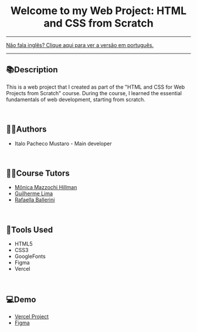 <div align="center">
<h1>Welcome to my Web Project: HTML and CSS from Scratch</h1>
</div>

<hr>
<a href="https://github.com/ItaloPachecoMustaro/Alura-AluraPlus-Project/blob/main/README.md">Não fala inglês? Clique aqui para ver a versão em português.</a>
<hr>

## 📚Description

This is a web project that I created as part of the "HTML and CSS for Web Projects from Scratch" course. During the course, I learned the essential fundamentals of web development, starting from scratch.

<br>

## 🧑‍💻Authors

- Italo Pacheco Mustaro - Main developer

<br>

## 👨‍🏫Course Tutors

- [Mônica Mazzochi Hillman](https://github.com/MonicaHillman)
- [Guilherme Lima](https://www.linkedin.com/in/guilherme-lima-458925178)
- [Rafaella Ballerini](https://github.com/rafaballerini)

<br>

## 🔧Tools Used

- HTML5
- CSS3
- GoogleFonts
- Figma
- Vercel

<br>

## 💻Demo

- [Vercel Project](https://alura-basic-portfolio.vercel.app/)
- [Figma](https://www.figma.com/file/WNxuLj43ZGfkOzYFC3Ni0g/Alura-Plus---Layout?type=design&node-id=0%3A1&mode=design&t=NN9bmVCLcZPbfLG5-1)
